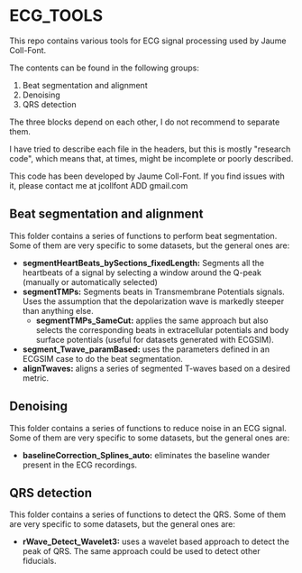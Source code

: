 # ECG_TOOLS

This repo contains various tools for ECG signal processing used by Jaume Coll-Font.

The contents can be found in the following groups:
1. Beat segmentation and alignment
2. Denoising
3. QRS detection

The three blocks depend on each other, I do not recommend to separate them.

I have tried to describe each file in the headers, but this is mostly "research code", which means that, at times, might be incomplete or poorly described.

This code has been developed by Jaume Coll-Font.
If you find issues with it, please contact me at jcollfont ADD gmail.com


## Beat segmentation and alignment
This folder contains a series of functions to perform beat segmentation. Some of them are very specific to some datasets, but the general ones are:
* **segmentHeartBeats_bySections_fixedLength:** Segments all the heartbeats of a signal by selecting a window around the Q-peak (manually or automatically selected)
* **segmentTMPs:** Segments beats in Transmembrane Potentials signals. Uses the assumption that the depolarization wave is markedly steeper than anything else.
	* **segmentTMPs_SameCut:** applies the same approach but also selects the corresponding beats in extracellular potentials and body surface potentials (useful for datasets generated with ECGSIM).
* **segment_Twave_paramBased:** uses the parameters defined in an ECGSIM case to do the beat segmentation.
* **alignTwaves:** aligns a series of segmented T-waves based on a desired metric.


## Denoising
This folder contains a series of functions to reduce noise in an ECG signal. Some of them are very specific to some datasets, but the general ones are:
* **baselineCorrection_Splines_auto:** eliminates the baseline wander present in the ECG recordings.

## QRS detection
This folder contains a series of functions to detect the QRS. Some of them are very specific to some datasets, but the general ones are:
* **rWave_Detect_Wavelet3:** uses a wavelet based approach to detect the peak of QRS. The same approach could be used to detect other fiducials.
